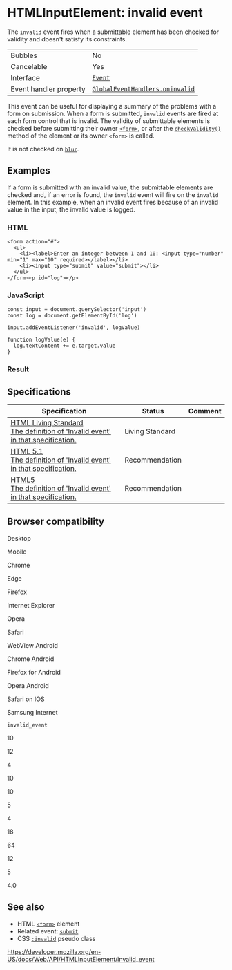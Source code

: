# HTMLInputElement: invalid event

The `invalid` event fires when a submittable element has been checked for validity and doesn't satisfy its constraints.

<table><tbody><tr class="odd"><td>Bubbles</td><td>No</td></tr><tr class="even"><td>Cancelable</td><td>Yes</td></tr><tr class="odd"><td>Interface</td><td><a href="../event"><code>Event</code></a></td></tr><tr class="even"><td>Event handler property</td><td><a href="../globaleventhandlers/oninvalid"><code>GlobalEventHandlers.oninvalid</code></a></td></tr></tbody></table>

This event can be useful for displaying a summary of the problems with a form on submission. When a form is submitted, `invalid` events are fired at each form control that is invalid. The validity of submittable elements is checked before submitting their owner [`<form>`](https://developer.mozilla.org/en-US/docs/Web/HTML/Element/form), or after the [`checkValidity()`](https://developer.mozilla.org/en-US/docs/Learn/Forms#constraint_validation_api) method of the element or its owner `<form>` is called.

It is not checked on [`blur`](../element/blur_event).

## Examples

If a form is submitted with an invalid value, the submittable elements are checked and, if an error is found, the `invalid` event will fire on the `invalid` element. In this example, when an invalid event fires because of an invalid value in the input, the invalid value is logged.

### HTML

    <form action="#">
      <ul>
        <li><label>Enter an integer between 1 and 10: <input type="number" min="1" max="10" required></label></li>
        <li><input type="submit" value="submit"></li>
      </ul>
    </form><p id="log"></p>

### JavaScript

    const input = document.querySelector('input')
    const log = document.getElementById('log')

    input.addEventListener('invalid', logValue)

    function logValue(e) {
      log.textContent += e.target.value
    }

### Result

## Specifications

<table><thead><tr class="header"><th>Specification</th><th>Status</th><th>Comment</th></tr></thead><tbody><tr class="odd"><td><a href="https://html.spec.whatwg.org/multipage/forms.html#the-constraint-validation-api">HTML Living Standard<br />
<span class="small">The definition of 'Invalid event' in that specification.</span></a></td><td><span class="spec-living">Living Standard</span></td><td></td></tr><tr class="even"><td><a href="https://www.w3.org/TR/html51/sec-forms.html#the-constraint-validation-api">HTML 5.1<br />
<span class="small">The definition of 'Invalid event' in that specification.</span></a></td><td><span class="spec-rec">Recommendation</span></td><td></td></tr><tr class="odd"><td><a href="https://www.w3.org/TR/html52/forms.html#the-constraint-validation-api">HTML5<br />
<span class="small">The definition of 'Invalid event' in that specification.</span></a></td><td><span class="spec-rec">Recommendation</span></td><td></td></tr></tbody></table>

## Browser compatibility

Desktop

Mobile

Chrome

Edge

Firefox

Internet Explorer

Opera

Safari

WebView Android

Chrome Android

Firefox for Android

Opera Android

Safari on IOS

Samsung Internet

`invalid_event`

10

12

4

10

10

5

4

18

64

12

5

4.0

## See also

- HTML [`<form>`](https://developer.mozilla.org/en-US/docs/Web/HTML/Element/form) element
- Related event: [`submit`](../htmlformelement/submit_event)
- CSS [`:invalid`](https://developer.mozilla.org/en-US/docs/Web/CSS/:invalid) pseudo class

<a href="https://developer.mozilla.org/en-US/docs/Web/API/HTMLInputElement/invalid_event" class="_attribution-link">https://developer.mozilla.org/en-US/docs/Web/API/HTMLInputElement/invalid_event</a>
